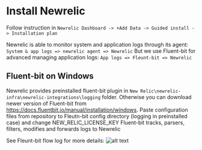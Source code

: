 # Install Newrelic

Follow instruction in 
`Newrelic Dashboard -> +Add Data -> Guided install -> Installation plan`

Newrelic is able to monitor system and application logs through its agent:
`System & app logs => newrelic agent => Newrelic`
But we use Fluent-bit for advanced managing application logs:
`App logs => Fleunt-bit => Newrelic`

## Fluent-bit on Windows
Newrelic provides preinstalled fluent-bit plugin in `New Relic\newrelic-infra\newrelic-integrations\logging` folder. 
Otherwise you can download newer version of Fluent-bit from https://docs.fluentbit.io/manual/installation/windows. 
Paste configuration files from repository to Fleutn-bit config directory (logging in preinstalled case) and change NEW_RELIC_LICENSE_KEY
Fluent-bit tracks, parsers, filters, modifies and forwards logs to Newrelic

See Fleunt-bit flow log for more details:
![alt text](https://github.com/Maksim-ops/fluent-bit-docker-log-newrelic/blob/newrelic-for-windows/Fluent-bit-Flow-Windows-logs.jpg?raw=true)
